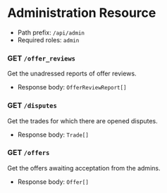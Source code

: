 # Administration Resource
- Path prefix: `/api/admin`
- Required roles: `admin`

### GET `/offer_reviews`
Get the unadressed reports of offer reviews.
- Response body: `OfferReviewReport[]`

### GET `/disputes`
Get the trades for which there are opened disputes.
- Response body: `Trade[]`

### GET `/offers`
Get the offers awaiting acceptation from the admins.
- Response body: `Offer[]`
